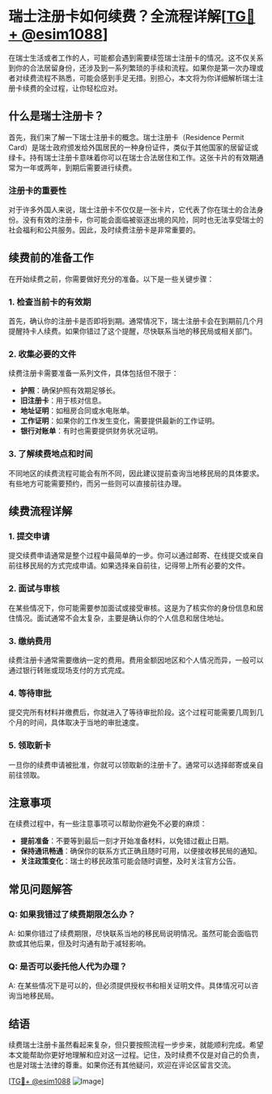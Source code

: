 # 瑞士注册卡如何续费？全流程详解[[TG💪+ @esim1088](https://t.me/s/esim1088)]

在瑞士生活或者工作的人，可能都会遇到需要续签瑞士注册卡的情况。这不仅关系到你的合法居留身份，还涉及到一系列繁琐的手续和流程。如果你是第一次办理或者对续费流程不熟悉，可能会感到手足无措。别担心，本文将为你详细解析瑞士注册卡续费的全过程，让你轻松应对。

## 什么是瑞士注册卡？

首先，我们来了解一下瑞士注册卡的概念。瑞士注册卡（Residence Permit Card）是瑞士政府颁发给外国居民的一种身份证件，类似于其他国家的居留证或绿卡。持有瑞士注册卡意味着你可以在瑞士合法居住和工作。这张卡片的有效期通常为一年或两年，到期后需要进行续费。

### 注册卡的重要性

对于许多外国人来说，瑞士注册卡不仅仅是一张卡片，它代表了你在瑞士的合法身份。没有有效的注册卡，你可能会面临被驱逐出境的风险，同时也无法享受瑞士的社会福利和公共服务。因此，及时续费注册卡是非常重要的。

## 续费前的准备工作

在开始续费之前，你需要做好充分的准备。以下是一些关键步骤：

### 1. 检查当前卡的有效期

首先，确认你的注册卡是否即将到期。通常情况下，瑞士注册卡会在到期前几个月提醒持卡人续费。如果你错过了这个提醒，尽快联系当地的移民局或相关部门。

### 2. 收集必要的文件

续费注册卡需要准备一系列文件，具体包括但不限于：

- **护照**：确保护照有效期足够长。
- **旧注册卡**：用于核对信息。
- **地址证明**：如租房合同或水电账单。
- **工作证明**：如果你的工作发生变化，需要提供最新的工作证明。
- **银行对账单**：有时也需要提供财务状况证明。

### 3. 了解续费地点和时间

不同地区的续费流程可能会有所不同，因此建议提前查询当地移民局的具体要求。有些地方可能需要预约，而另一些则可以直接前往办理。

## 续费流程详解

### 1. 提交申请

提交续费申请通常是整个过程中最简单的一步。你可以通过邮寄、在线提交或亲自前往移民局的方式完成申请。如果选择亲自前往，记得带上所有必要的文件。

### 2. 面试与审核

在某些情况下，你可能需要参加面试或接受审核。这是为了核实你的身份信息和居住情况。面试通常不会太复杂，主要是确认你的个人信息和居住地址。

### 3. 缴纳费用

续费注册卡通常需要缴纳一定的费用。费用金额因地区和个人情况而异，一般可以通过银行转账或现场支付的方式完成。

### 4. 等待审批

提交完所有材料并缴费后，你就进入了等待审批阶段。这个过程可能需要几周到几个月的时间，具体取决于当地的审批速度。

### 5. 领取新卡

一旦你的续费申请被批准，你就可以领取新的注册卡了。通常可以选择邮寄或亲自前往领取。

## 注意事项

在续费过程中，有一些注意事项可以帮助你避免不必要的麻烦：

- **提前准备**：不要等到最后一刻才开始准备材料，以免错过截止日期。
- **保持通讯畅通**：确保你的联系方式正确且随时可用，以便接收移民局的通知。
- **关注政策变化**：瑞士的移民政策可能会随时调整，及时关注官方公告。

## 常见问题解答

### Q: 如果我错过了续费期限怎么办？

A: 如果你错过了续费期限，尽快联系当地的移民局说明情况。虽然可能会面临罚款或其他后果，但及时沟通有助于减轻影响。

### Q: 是否可以委托他人代为办理？

A: 在某些情况下是可以的，但必须提供授权书和相关证明文件。具体情况可以咨询当地移民局。

## 结语

续费瑞士注册卡虽然看起来复杂，但只要按照流程一步步来，就能顺利完成。希望本文能帮助你更好地理解和应对这一过程。记住，及时续费不仅是对自己的负责，也是对瑞士法律的尊重。如果你还有其他疑问，欢迎在评论区留言交流。

[[TG💪+ @esim1088](https://t.me/s/esim1088) ![Image](https://i.postimg.cc/4NQfJmqS/Snipaste-2025-05-13-00-14-12.png)]